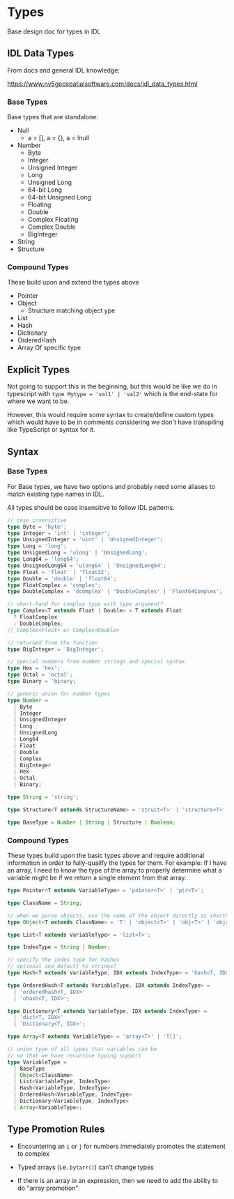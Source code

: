 # Types

Base design doc for types in IDL

## IDL Data Types

From docs and general IDL knowledge:

https://www.nv5geospatialsoftware.com/docs/idl_data_types.html

### Base Types

Base types that are standalone:

- Null
  - a = [], a = {}, a = !null
- Number
  - Byte
  - Integer
  - Unsigned Integer
  - Long
  - Unsigned Long
  - 64-bit Long
  - 64-bit Unsigned Long
  - Floating
  - Double
  - Complex Floating
  - Complex Double
  - BigInteger
- String
- Structure

### Compound Types

These build upon and extend the types above

- Pointer
- Object
  - Structure matching object ype
- List
- Hash
- Dictionary
- OrderedHash
- Array
  Of specific type

## Explicit Types

Not going to support this in the beginning, but this would be like we do in typescript with `type Mytype = 'val1' | 'val2'` which is the end-state for where we want to be.

However, this would require some syntax to create/define custom types which would have to be in comments considering we don't have transpiling like TypeScript or syntax for it.

## Syntax

### Base Types

For Base types, we have two options and probably need some aliases to match existing type names in IDL.

All types should be case insensitive to follow IDL patterns.

```typescript
// case insensitive
type Byte = 'byte';
type Integer = 'int' | 'integer';
type UnsignedInteger = 'uint' | 'UnsignedInteger';
type Long = 'long';
type UnsignedLong = 'ulong' | 'UnsignedLong';
type Long64 = 'long64';
type UnsignedLong64 = 'ulong64' | 'UnsignedLong64';
type Float = 'float' | 'float32';
type Double = 'double' | 'float64';
type FloatComplex = 'complex';
type DoubleComplex = 'dcomplex' | 'DoubleComplex' | 'Float64Complex';

// short-hand for complex type with type argument?
type Complex<T extends Float | Double> = T extends Float
  ? FloatComplex
  : DoubleComplex;
// Complex<Float> or Complex<Double>

// returned from the function
type BigInteger = 'BigInteger';

// special numbers from number strings and special syntax
type Hex = 'hex';
type Octal = 'octal';
type Binary = 'binary;

// generic union for number types
type Number =
  | Byte
  | Integer
  | UnsignedInteger
  | Long
  | UnsignedLong
  | Long64
  | Float
  | Double
  | Complex
  | BigInteger
  | Hex
  | Octal
  | Binary;

type String = 'string';

type Structure<T extends StructureName> = 'struct<T>' | 'structure<T>';

type BaseType = Number | String | Structure | Boolean;
```

### Compound Types

These types build upon the basic types above and require additional information in order to fully-qualify the types for them. For example: If I have an array, I need to know the type of the array to properly determine what a variable might be if we return a single element from that array.

```typescript
type Pointer<T extends VariableType> = 'pointer<T>' | 'ptr<T>';

type ClassName = String;

// when we parse objects, use the name of the object directly as shorthand instead of needing to explicitly define obj<name>
type Object<T extends ClassName> = 'T' | 'object<T>' | 'obj<T>' | 'objref<T>';

type List<T extends VariableType> = 'list<T>';

type IndexType = String | Number;

// specify the index type for hashes
// optional and default to strings?
type Hash<T extends VariableType, IDX extends IndexType> = 'hash<T, IDX>';

type OrderedHash<T extends VariableType, IDX extends IndexType> =
  | 'orderedhash<T, IDX>'
  | 'ohash<T, IDX>';

type Dictionary<T extends VariableType, IDX extends IndexType> =
  | 'dict<T, IDX>'
  | 'Dictionary<T, IDX>';

type Array<T extends VariableType> = 'array<T>' | 'T[]';

// union type of all types that variables can be
// so that we have recursive typing support
type VariableType =
  | BaseType
  | Object<ClassName>
  | List<VariableType, IndexType>
  | Hash<VariableType, IndexType>
  | OrderedHash<VariableType, IndexType>
  | Dictionary<VariableType, IndexType>
  | Array<VariableType>;
```

## Type Promotion Rules

- Encountering an `i` or `j` for numbers immediately promotes the statement to complex

- Typed arrays (i.e. `bytarr()`) can't change types

- If there is an array in an expression, then we need to add the ability to do "array promotion"
